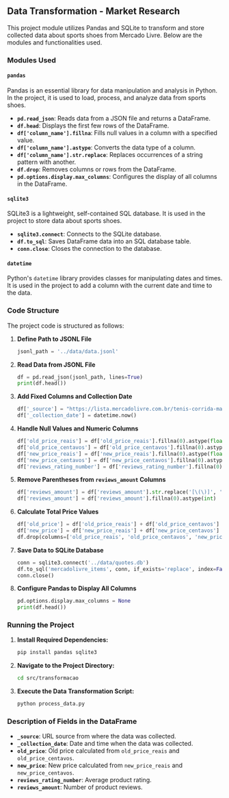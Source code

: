 ## Data Transformation - Market Research

This project module utilizes Pandas and SQLite to transform and store collected data about sports shoes from Mercado Livre. Below are the modules and functionalities used.

### Modules Used

#### `pandas`

Pandas is an essential library for data manipulation and analysis in Python. In the project, it is used to load, process, and analyze data from sports shoes.

- **`pd.read_json`**: Reads data from a JSON file and returns a DataFrame.
- **`df.head`**: Displays the first few rows of the DataFrame.
- **`df['column_name'].fillna`**: Fills null values in a column with a specified value.
- **`df['column_name'].astype`**: Converts the data type of a column.
- **`df['column_name'].str.replace`**: Replaces occurrences of a string pattern with another.
- **`df.drop`**: Removes columns or rows from the DataFrame.
- **`pd.options.display.max_columns`**: Configures the display of all columns in the DataFrame.

#### `sqlite3`

SQLite3 is a lightweight, self-contained SQL database. It is used in the project to store data about sports shoes.

- **`sqlite3.connect`**: Connects to the SQLite database.
- **`df.to_sql`**: Saves DataFrame data into an SQL database table.
- **`conn.close`**: Closes the connection to the database.

#### `datetime`

Python's `datetime` library provides classes for manipulating dates and times. It is used in the project to add a column with the current date and time to the data.

### Code Structure

The project code is structured as follows:

1. **Define Path to JSONL File**
    ```python
    jsonl_path = '../data/data.jsonl'
    ```

2. **Read Data from JSONL File**
    ```python
    df = pd.read_json(jsonl_path, lines=True)
    print(df.head())
    ```

3. **Add Fixed Columns and Collection Date**
    ```python
    df['_source'] = "https://lista.mercadolivre.com.br/tenis-corrida-masculino"
    df['_collection_date'] = datetime.now()
    ```

4. **Handle Null Values and Numeric Columns**
    ```python
    df['old_price_reais'] = df['old_price_reais'].fillna(0).astype(float)
    df['old_price_centavos'] = df['old_price_centavos'].fillna(0).astype(float)
    df['new_price_reais'] = df['new_price_reais'].fillna(0).astype(float)
    df['new_price_centavos'] = df['new_price_centavos'].fillna(0).astype(float)
    df['reviews_rating_number'] = df['reviews_rating_number'].fillna(0).astype(float)
    ```

5. **Remove Parentheses from `reviews_amount` Columns**
    ```python
    df['reviews_amount'] = df['reviews_amount'].str.replace('[\(\)]', '', regex=True)
    df['reviews_amount'] = df['reviews_amount'].fillna(0).astype(int)
    ```

6. **Calculate Total Price Values**
    ```python
    df['old_price'] = df['old_price_reais'] + df['old_price_centavos'] / 100
    df['new_price'] = df['new_price_reais'] + df['new_price_centavos'] / 100
    df.drop(columns=['old_price_reais', 'old_price_centavos', 'new_price_reais', 'new_price_centavos'], inplace=True)
    ```

7. **Save Data to SQLite Database**
    ```python
    conn = sqlite3.connect('../data/quotes.db')
    df.to_sql('mercadolivre_items', conn, if_exists='replace', index=False)
    conn.close()
    ```

8. **Configure Pandas to Display All Columns**
    ```python
    pd.options.display.max_columns = None
    print(df.head())
    ```

### Running the Project

1. **Install Required Dependencies:**
    ```bash
    pip install pandas sqlite3
    ```

2. **Navigate to the Project Directory:**
    ```bash
    cd src/transformacao
    ```

3. **Execute the Data Transformation Script:**
    ```bash
    python process_data.py
    ```

### Description of Fields in the DataFrame

- **`_source`**: URL source from where the data was collected.
- **`_collection_date`**: Date and time when the data was collected.
- **`old_price`**: Old price calculated from `old_price_reais` and `old_price_centavos`.
- **`new_price`**: New price calculated from `new_price_reais` and `new_price_centavos`.
- **`reviews_rating_number`**: Average product rating.
- **`reviews_amount`**: Number of product reviews.